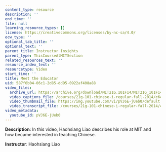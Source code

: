 ```yaml
---
content_type: resource
description: ''
end_time: ''
file: null
learning_resource_types: []
license: https://creativecommons.org/licenses/by-nc-sa/4.0/
ocw_type: ''
optional_tab_title: ''
optional_text: ''
parent_title: Instructor Insights
parent_type: ThisCourseAtMITSection
related_resources_text: ''
resource_index_text: ''
resourcetype: Video
start_time: ''
title: Meet the Educator
uid: 587f0b04-06c1-2d85-dd95-0922af408a88
video_files:
  archive_url: https://archive.org/download/MIT21G.101F14/MIT21G_101F14_Meet_The_Educator_English_300k.mp4
  video_captions_file: /courses/21g-101-chinese-i-regular-fall-2014/c647eb629047588a83c59d4b07b7fda8_pVJ6E-jUeb0.vtt
  video_thumbnail_file: https://img.youtube.com/vi/pVJ6E-jUeb0/default.jpg
  video_transcript_file: /courses/21g-101-chinese-i-regular-fall-2014/4cc4941f4592bd06bca163ab464dfd82_pVJ6E-jUeb0.pdf
video_metadata:
  youtube_id: pVJ6E-jUeb0
---
```


**Description**: In this video, Haohsiang Liao describes his role at MIT and how became interested in teaching Chinese.

**Instructor**: Haohsiang Liao

